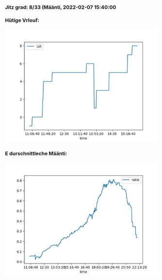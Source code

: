 ### Jitz grad: 8/33 (Määnti, 2022-02-07 15:40:00

### Hütige Vrlouf:
![Graph](Today.png)

### E durschnittleche Määnti:
![Graph](Määnti.png)